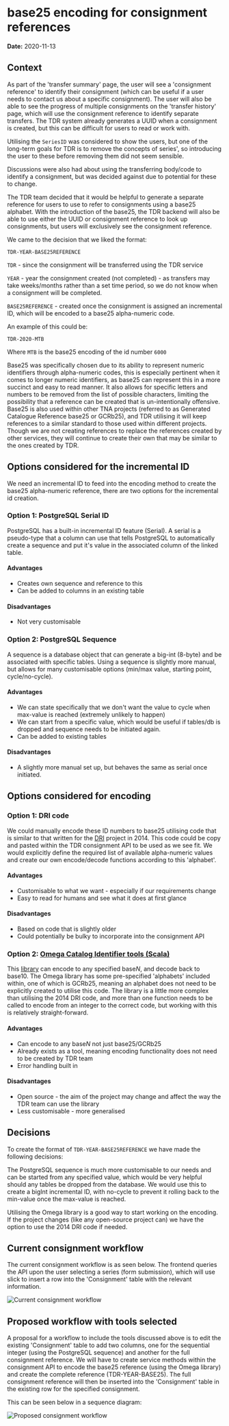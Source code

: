 # base25 encoding for consignment references

**Date:** 2020-11-13

## Context

As part of the 'transfer summary' page, the user will see a 'consignment reference' to identify their consignment (which can be useful if a user needs to contact us about a specific consignment).
The user will also be able to see the progress of multiple consignments on the 'transfer history' page, which will use the consignment reference to identify separate transfers.
The TDR system already generates a UUID when a consignment is created, but this can be difficult for users to read or work with.

Utilising the `SeriesID` was considered to show the users, but one of the long-term goals for TDR is to remove the concepts of series', so introducing the user to these before removing them did not seem sensible.

Discussions were also had about using the transferring body/code to identify a consignment, but was decided against due to potential for these to change.

The TDR team decided that it would be helpful to generate a separate reference for users to use to refer to consignments using a base25 alphabet.
With the introduction of the base25, the TDR backend will also be able to use either the UUID or consignment reference to look up consignments, but users will exclusively see the consignment reference.

We came to the decision that we liked the format:

`TDR-YEAR-BASE25REFERENCE` 

`TDR` - since the consignment will be transferred using the TDR service

`YEAR` - year the consignment created (not completed) - as transfers may take weeks/months rather than a set time period, so we do not know when a consignment will be completed.

`BASE25REFERENCE` - created once the consignment is assigned an incremental ID, which will be encoded to a base25 alpha-numeric code.

An example of this could be: 

`TDR-2020-MTB`

Where `MTB` is the base25 encoding of the id number `6000`

Base25 was specifically chosen due to its ability to represent numeric identifiers through alpha-numeric codes, this is especially pertinent when it comes to longer numeric identifiers, as base25 can represent this in a more succinct and easy to read manner.
It also allows for specific letters and numbers to be removed from the list of possible characters, limiting the possibility that a reference can be created that is un-intentionally offensive.
Base25 is also used within other TNA projects (referred to as Generated Catalogue Reference base25 or GCRb25), and TDR utilising it will keep references to a similar standard to those used within different projects.
Though we are not creating references to replace the references created by other services, they will continue to create their own that may be similar to the ones created by TDR.

## Options considered for the incremental ID

We need an incremental ID to feed into the encoding method to create the base25 alpha-numeric reference, there are two options for the incremental id creation.

### Option 1: PostgreSQL Serial ID

PostgreSQL has a built-in incremental ID feature (Serial). A serial is a pseudo-type that a column can use that tells PostgreSQL to automatically create a sequence and put it's value in the associated column of the linked table.

#### Advantages

* Creates own sequence and reference to this
* Can be added to columns in an existing table

#### Disadvantages

* Not very customisable

### Option 2: PostgreSQL Sequence

A sequence is a database object that can generate a big-int (8-byte) and be associated with specific tables. Using a sequence is slightly more manual, but  allows for many customisable options (min/max value, starting point, cycle/no-cycle).

#### Advantages

* We can state specifically that we don't want the value to cycle when max-value is reached (extremely unlikely to happen)
* We can start from a specific value, which would be useful if tables/db is dropped and sequence needs to be initiated again.
* Can be added to existing tables

#### Disadvantages

* A slightly more manual set up, but behaves the same as serial once initiated.

## Options considered for encoding

### Option 1: DRI code

We could manually encode these ID numbers to base25 utilising code that is similar to that written for the [DRI](https://nationalarchivesuk.sharepoint.com/sites/DA_DPT/Systems/Forms/AllItems.aspx?id=%2Fsites%2FDA%5FDPT%2FSystems%2FDigital%20Records%20Infrastructure%2FDocumentation%2FGenerated%20Catalogue%20References%20%2D%20Draft%20v1%2E0%2Epdf&parent=%2Fsites%2FDA%5FDPT%2FSystems%2FDigital%20Records%20Infrastructure%2FDocumentation&RootFolder=%2Fsites%2FDA%5FDPT%2FSystems%2FDigital%20Records%20Infrastructure%2FDocumentation&FolderCTID=0x012000E56AFAD10E754045898F8F352035CA1F00E09F204D3696E04193FD4FFBF9EA85B7) project in 2014. 
This code could be copy and pasted within the TDR consignment API to be used as we see fit. We would explicitly define the required list of available alpha-numeric values and create our own encode/decode functions according to this 'alphabet'.

#### Advantages

* Customisable to what we want - especially if our requirements change
* Easy to read for humans and see what it does at first glance

#### Disadvantages

* Based on code that is slightly older
* Could potentially be bulky to incorporate into the consignment API

### Option 2: [Omega Catalog Identifier tools (Scala)](https://github.com/nationalarchives/oci-tools-scala)

This [library](https://search.maven.org/artifact/uk.gov.nationalarchives.oci/oci-tools-scala_2.13/0.2.0/jar) can encode to any specified base*N*, and decode back to base10. The Omega library has some pre-specified 'alphabets' included within, one of which is GCRb25, meaning an alphabet does not need to be explicitly created to utilise this code.
The library is a little more complex than utilising the 2014 DRI code, and more than one function needs to be called to encode from an integer to the correct code, but working with this is relatively straight-forward.

#### Advantages

* Can encode to any base*N* not just base25/GCRb25
* Already exists as a tool, meaning encoding functionality does not need to be created by TDR team
* Error handling built in

#### Disadvantages

* Open source - the aim of the project may change and affect the way the TDR team can use the library
* Less customisable - more generalised

## Decisions

To create the format of `TDR-YEAR-BASE25REFERENCE` we have made the following decisions:

The PostgreSQL sequence is much more customisable to our needs and can be started from any specified value, which would be very helpful should any tables be dropped from the database. We would use this to create a bigInt incremental ID, with no-cycle to prevent it rolling back to the min-value once the max-value is reached.

Utilising the Omega library is a good way to start working on the encoding. If the project changes (like any open-source project can) we have the option to use the 2014 DRI code if needed.

## Current consignment workflow

The current consignment workflow is as seen below. The frontend queries the API upon the user selecting a series (form submission), which will use slick to insert a row into the 'Consignment' table with the relevant information.

![Current consignment workflow](images/current-consignment-workflow.png)

## Proposed workflow with tools selected

A proposal for a workflow to include the tools discussed above is to edit the existing 'Consignment' table to add two columns, one for the sequential integer (using the PostgreSQL sequence) and another for the full consignment reference.
We will have to create service methods within the consignment API to encode the base25 reference (using the Omega library) and create the complete reference (TDR-YEAR-BASE25).
The full consignment reference will then be inserted into the 'Consignment' table in the existing row for the specified consignment.

This can be seen below in a sequence diagram:

![Proposed consignment workflow](images/proposed-consignment-workflow.png)